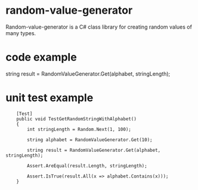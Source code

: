# random-value-generator

Random-value-generator is a C# class library for creating random values of many types.

# code example

string result = RandomValueGenerator.Get(alphabet, stringLength);

# unit test example

        [Test]
        public void TestGetRandomStringWithAlphabet()
        {
            int stringLength = Random.Next(1, 100);

            string alphabet = RandomValueGenerator.Get(10);

            string result = RandomValueGenerator.Get(alphabet, stringLength);

            Assert.AreEqual(result.Length, stringLength);

            Assert.IsTrue(result.All(x => alphabet.Contains(x)));
        }
